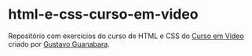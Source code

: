 # html-e-css-curso-em-video

Repositório com exercícios do curso de HTML e CSS do [Curso em Vídeo](https://www.cursoemvideo.com/) criado por [Gustavo Guanabara](https://github.com/gustavoguanabara).
